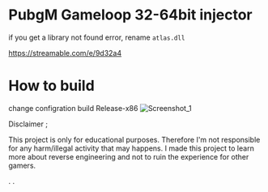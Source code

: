 # PubgM Gameloop 32-64bit injector
if you get a library not found error, rename `atlas.dll` 

https://streamable.com/e/9d32a4
# How to build
change configration build Release-x86 
![Screenshot_1](https://user-images.githubusercontent.com/60952271/215716669-30ad4e98-86bb-41e5-b9bc-0bf933ea86e3.png)



Disclaimer ;

This project is only for educational purposes. Therefore I'm not responsible for any harm/illegal activity that may happens. I made this project to learn more about reverse engineering and not to ruin the experience for other gamers.

.
.
